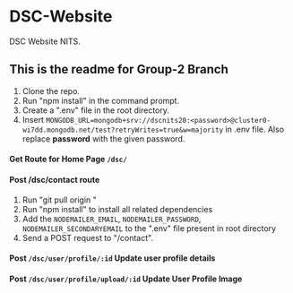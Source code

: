 # DSC-Website
DSC Website NITS. 

## This is the readme for Group-2 Branch

1. Clone the repo.
2. Run "npm install" in the command prompt.
3. Create a ".env" file in the root directory.
4. Insert `MONGODB_URL=mongodb+srv://dscnits20:<password>@cluster0-wi7dd.mongodb.net/test?retryWrites=true&w=majority` in .env file. Also replace **password** with the given password.

#### Get Route for Home Page `/dsc/`

#### Post /dsc/contact route
1. Run "git pull origin <branch-name>"
2. Run "npm install" to install all related dependencies
3. Add the `NODEMAILER_EMAIL`, `NODEMAILER_PASSWORD`, `NODEMAILER_SECONDARYEMAIL` to the ".env" file present in root directory
4. Send a POST request to "/contact".


#### Post `/dsc/user/profile/:id` Update user profile details
#### Post `/dsc/user/profile/upload/:id` Update User Profile Image